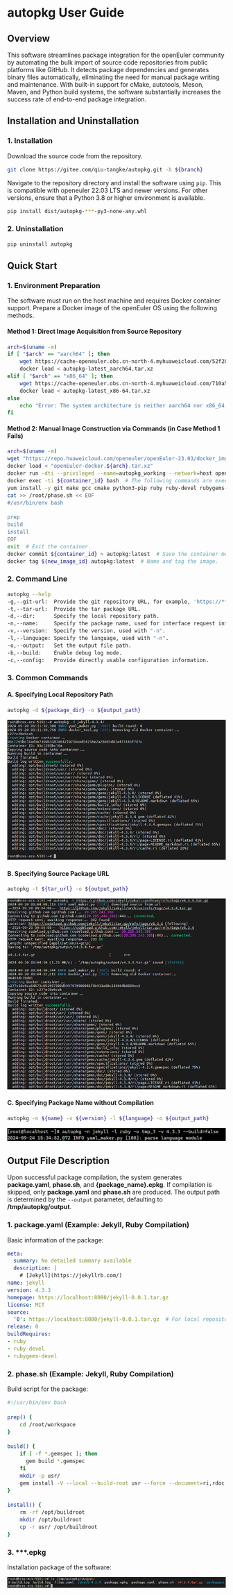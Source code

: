 # autopkg User Guide

## Overview

This software streamlines package integration for the openEuler community by automating the bulk import of source code repositories from public platforms like GitHub. It detects package dependencies and generates binary files automatically, eliminating the need for manual package writing and maintenance. With built-in support for cMake, autotools, Meson, Maven, and Python build systems, the software substantially increases the success rate of end-to-end package integration.

## Installation and Uninstallation

### 1. Installation

Download the source code from the repository.

```bash
git clone https://gitee.com/qiu-tangke/autopkg.git -b ${branch}
```

Navigate to the repository directory and install the software using `pip`. This is compatible with openeuler 22.03 LTS and newer versions. For other versions, ensure that a Python 3.8 or higher environment is available.

```bash
pip install dist/autopkg-***-py3-none-any.whl
```

### 2. Uninstallation

```bash
pip uninstall autopkg
```

## Quick Start

### 1. Environment Preparation

The software must run on the host machine and requires Docker container support. Prepare a Docker image of the openEuler OS using the following methods.

#### Method 1: Direct Image Acquisition from Source Repository

```bash
arch=$(uname -m)
if [ "$arch" == "aarch64" ]; then
    wget https://cache-openeuler.obs.cn-north-4.myhuaweicloud.com/52f2b17e15ceeefecf5646d7711df7e94691ea1adb11884b926532ae52ab3c22/autopkg-latest_aarch64.tar.xz
    docker load < autopkg-latest_aarch64.tar.xz
elif [ "$arch" == "x86_64" ]; then
    wget https://cache-openeuler.obs.cn-north-4.myhuaweicloud.com/710a5f18188efc70bfa0119d0b35dcbb62cab911c9eb77b86dc6aebdbbfc69de/autopkg-latest_x86-64.tar.xz
    docker load < autopkg-latest_x86-64.tar.xz
else
    echo "Error: The system architecture is neither aarch64 nor x86_64, it is $arch."
fi
```

#### Method 2: Manual Image Construction via Commands (in Case Method 1 Fails)

```bash
arch=$(uname -m)
wget "https://repo.huaweicloud.com/openeuler/openEuler-23.03/docker_img/${arch}/openEuler-docker.${arch}.tar.xz"
docker load < "openEuler-docker.${arch}.tar.xz"
docker run -dti --privileged --name=autopkg_working --network=host openEuler-23.03:latest
docker exec -ti ${container_id} bash  # The following commands are executed inside the container.
yum install -y git make gcc cmake python3-pip ruby ruby-devel rubygems-devel npm maven automake perl wget curl meson
cat >> /root/phase.sh << EOF
#/usr/bin/env bash

prep
build
install
EOF
exit  # Exit the container.
docker commit ${container_id} > autopkg:latest  # Save the container modifications.
docker tag ${new_image_id} autopkg:latest  # Name and tag the image.
```

### 2. Command Line

```bash
autopkg --help
-g,--git-url:  Provide the git repository URL, for example, 'https://***.git'.
-t,--tar-url:  Provide the tar package URL.
-d,--dir:      Specify the local repository path.
-n,--name:     Specify the package name, used for interface request information.
-v,--version:  Specify the version, used with "-n".
-l,--language: Specify the language, used with "-n".
-o,--output:   Set the output file path.
-b,--build:    Enable debug log mode.
-c,--config:   Provide directly usable configuration information.
```

### 3. Common Commands

#### A. Specifying Local Repository Path

```bash
autopkg -d ${package_dir} -o ${output_path}
```

![](./images/dir_test.PNG)

#### B. Specifying Source Package URL

```bash
autopkg -t ${tar_url} -o ${output_path}
```

![](./images/tar_url_test.PNG)

#### C. Specifying Package Name without Compilation

```bash
autopkg -n ${name} -v ${version} -l ${language} -o ${output_path}
```

![](./images/name_test.PNG)

## Output File Description

Upon successful package compilation, the system generates **package.yaml**, **phase.sh**, and **{package_name}.epkg**. If compilation is skipped, only **package.yaml** and **phase.sh** are produced. The output path is determined by the `--output` parameter, defaulting to **/tmp/autopkg/output**.

### 1. package.yaml (Example: Jekyll, Ruby Compilation)

Basic information of the package:

```yaml
meta:
  summary: No detailed summary available
  description: |
    # [Jekyll](https://jekyllrb.com/)
name: jekyll
version: 4.3.3
homepage: https://localhost:8080/jekyll-0.0.1.tar.gz
license: MIT
source:
  '0': https://localhost:8080/jekyll-0.0.1.tar.gz  # For local repositories, the URL is simulated by the local service
release: 0
buildRequires:
- ruby
- ruby-devel
- rubygems-devel
```

### 2. phase.sh (Example: Jekyll, Ruby Compilation)

Build script for the package:

```bash
#!/usr/bin/env bash

prep() {
    cd /root/workspace
}

build() {
    if [ -f *.gemspec ]; then
      gem build *.gemspec
    fi
    mkdir -p usr/
    gem install -V --local --build-root usr --force --document=ri,rdoc *.gem
}

install() {
    rm -rf /opt/buildroot
    mkdir /opt/buildroot
    cp -r usr/ /opt/buildroot
}
```

### 3. ***.epkg

Installation package of the software:

![](./images/local_epkg.PNG)
